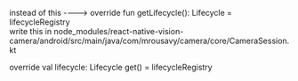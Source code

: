

  instead of this  ----> override fun getLifecycle(): Lifecycle = lifecycleRegistry  
write this in node_modules/react-native-vision-camera/android/src/main/java/com/mrousavy/camera/core/CameraSession.kt

override val lifecycle: Lifecycle
    get() = lifecycleRegistry